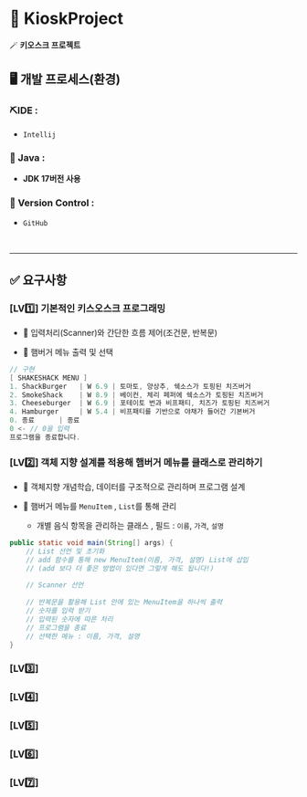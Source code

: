 # 🎩 KioskProject

🪄 **키오스크 프로젝트**

## 🖥️ 개발 프로세스(환경)

### ⛏️IDE :
- `Intellij`

### 📌 Java :
- **JDK 17버전 사용**

### 🔁 Version Control :
- `GitHub`


<br>
<hr>


##  ✅ 요구사항

### [LV1️⃣] 기본적인 키스오스크 프로그래밍

- 🎈 입력처리(Scanner)와 간단한 흐름 제어(조건문, 반복문)

- 🎈 햄버거 메뉴 출력 및 선택


```java
// 구현
[ SHAKESHACK MENU ]
1. ShackBurger   | W 6.9 | 토마토, 양상추, 쉑소스가 토핑된 치즈버거
2. SmokeShack    | W 8.9 | 베이컨, 체리 페퍼에 쉑소스가 토핑된 치즈버거
3. Cheeseburger  | W 6.9 | 포테이토 번과 비프패티, 치즈가 토핑된 치즈버거
4. Hamburger     | W 5.4 | 비프패티를 기반으로 야채가 들어간 기본버거
0. 종료      | 종료
0 <- // 0을 입력
프로그램을 종료합니다.
```


### [LV2️⃣] 객체 지향 설계를 적용해 햄버거 메뉴를 클래스로 관리하기

- 🎈 객체지향 개념학습, 데이터를 구조적으로 관리하며 프로그램 설계

- 🎈 햄버거 메뉴를 `MenuItem` , `List`를 통해 관리

  - 개별 음식 항목을 관리하는 클래스 , 필드 : `이름`, `가격`, `설명` 

```java
public static void main(String[] args) {
    // List 선언 및 초기화
    // add 함수를 통해 new MenuItem(이름, 가격, 설명) List에 삽입
    // (add 보다 더 좋은 방법이 있다면 그렇게 해도 됩니다!)
		
    // Scanner 선언
		
    // 반복문을 활용해 List 안에 있는 MenuItem을 하나씩 출력
    // 숫자를 입력 받기
    // 입력된 숫자에 따른 처리
    // 프로그램을 종료
    // 선택한 메뉴 : 이름, 가격, 설명
}
```

### [LV3️⃣]

### [LV4️⃣]

### [LV5️⃣]

### [LV6️⃣]

### [LV7️⃣]

